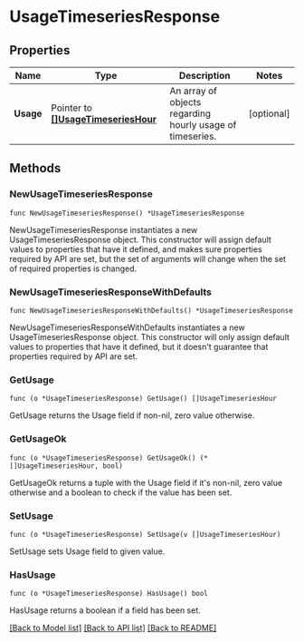 # UsageTimeseriesResponse

## Properties

Name | Type | Description | Notes
---- | ---- | ----------- | ------
**Usage** | Pointer to [**[]UsageTimeseriesHour**](UsageTimeseriesHour.md) | An array of objects regarding hourly usage of timeseries. | [optional] 

## Methods

### NewUsageTimeseriesResponse

`func NewUsageTimeseriesResponse() *UsageTimeseriesResponse`

NewUsageTimeseriesResponse instantiates a new UsageTimeseriesResponse object.
This constructor will assign default values to properties that have it defined,
and makes sure properties required by API are set, but the set of arguments
will change when the set of required properties is changed.

### NewUsageTimeseriesResponseWithDefaults

`func NewUsageTimeseriesResponseWithDefaults() *UsageTimeseriesResponse`

NewUsageTimeseriesResponseWithDefaults instantiates a new UsageTimeseriesResponse object.
This constructor will only assign default values to properties that have it defined,
but it doesn't guarantee that properties required by API are set.

### GetUsage

`func (o *UsageTimeseriesResponse) GetUsage() []UsageTimeseriesHour`

GetUsage returns the Usage field if non-nil, zero value otherwise.

### GetUsageOk

`func (o *UsageTimeseriesResponse) GetUsageOk() (*[]UsageTimeseriesHour, bool)`

GetUsageOk returns a tuple with the Usage field if it's non-nil, zero value otherwise
and a boolean to check if the value has been set.

### SetUsage

`func (o *UsageTimeseriesResponse) SetUsage(v []UsageTimeseriesHour)`

SetUsage sets Usage field to given value.

### HasUsage

`func (o *UsageTimeseriesResponse) HasUsage() bool`

HasUsage returns a boolean if a field has been set.


[[Back to Model list]](../README.md#documentation-for-models) [[Back to API list]](../README.md#documentation-for-api-endpoints) [[Back to README]](../README.md)


